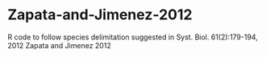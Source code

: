 Zapata-and-Jimenez-2012
=======================

R code to follow species delimitation suggested in Syst. Biol. 61(2):179-194, 2012 Zapata and Jimenez 2012
